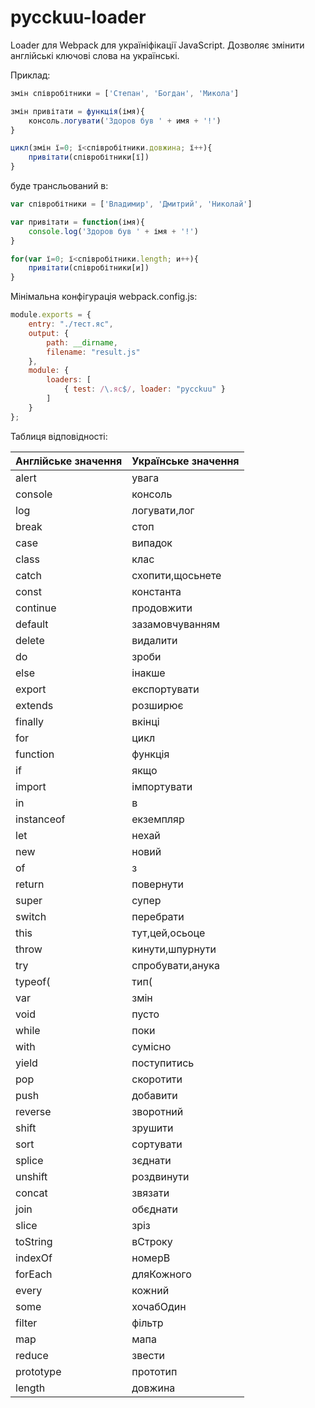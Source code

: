 # pycckuu-loader

Loader для Webpack для україніфікації JavaScript. Дозволяє змінити англійські ключові слова на українські.   
   
Приклад:
```javascript
змін співробітники = ['Степан', 'Богдан', 'Микола']

змін привітати = функція(імя){
    консоль.логувати('Здоров був ' + имя + '!')
}

цикл(змін ї=0; ї<співробітники.довжина; ї++){
    привітати(співробітники[ї])
}
```
буде трансльований в:
```javascript
var співробітники = ['Владимир', 'Дмитрий', 'Николай']

var привітати = function(імя){
    console.log('Здоров був ' + імя + '!')
}

for(var ї=0; ї<співробітники.length; и++){
    привітати(співробітники[и])
}
```

Мінімальна конфігурація webpack.config.js:
```javascript
module.exports = {
    entry: "./тест.яс",
    output: {
        path: __dirname,
        filename: "result.js"
    },
    module: {
        loaders: [
            { test: /\.яс$/, loader: "pycckuu" }
        ]
    }
};
```

Таблиця відповідності:   

Англійське значення | Українське значення
------------ | -------------
alert | увага
console | консоль
log | логувати,лог
break | стоп
case | випадок
class | клас
catch | схопити,щосьнете
const | константа
continue | продовжити
default | зазамовчуванням
delete | видалити
do | зроби
else | інакше
export | експортувати
extends | розширює
finally | вкінці
for | цикл
function | функція
if | якщо
import | імпортувати
 in  |  в 
instanceof | екземпляр
let | нехай
new | новий
 of  |  з 
return | повернути
super | супер
switch | перебрати
this | тут,цей,осьоце
throw | кинути,шпурнути
try | спробувати,анука
typeof( | тип(
var  | змін 
void | пусто
while | поки
with | сумісно
yield | поступитись
pop | скоротити
push | добавити
reverse | зворотний
shift | зрушити
sort | сортувати
splice | зєднати
unshift | роздвинути
concat | звязати
join | обєднати 
slice | зріз
toString | вСтроку
indexOf | номерВ
forEach | дляКожного
every | кожний
some | хочабОдин
filter | фільтр
map | мапа
reduce | звести
prototype | прототип
length   | довжина


